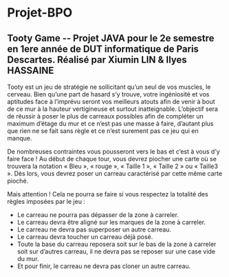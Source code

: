 # Projet-BPO
## Tooty Game -- Projet JAVA pour le 2e semestre en 1ere année de DUT informatique de Paris Descartes. Réalisé par Xiumin LIN & Ilyes HASSAINE 

Tooty est un jeu de stratégie ne sollicitant qu’un seul de vos muscles, le cerveau. Bien qu’une part de hasard s’y trouve, votre ingéniosité et vos aptitudes face à l’imprévu seront vos meilleurs atouts afin de venir à bout de ce mur à la hauteur vertigineuse et surtout inatteignable. 
L’objectif sera de réussir à poser le plus de carreaux possibles afin de compléter un maximum d’étage du mur et ce n’est pas une masse à faire, d’autant plus que rien ne se fait sans règle et ce n’est surement pas ce jeu qui en manque. 

De nombreuses contraintes vous pousseront vers le bas et c’est à vous d’y faire face ! 
Au début de chaque tour, vous devrez piocher une carte où se trouvera la notation « Bleu », « rouge », « Taille 1 », « Taille 2 » ou « Taille3 ». Dès lors, vous devrez poser un carreau caractérisé par cette même carte pioché.

Mais attention ! Cela ne pourra se faire si vous respectez la totalité des règles imposées par le jeu :
 * Le carreau ne pourra pas dépasser de la zone à carreler.
 * Le carreau devra être aligné sur les marques de la zone à carreler.
 * Le carreau ne devra pas superposer un autre carreau.
 * Le carreau devra toucher un carreau déjà posé.
 * Toute la base du carreau reposera soit sur le bas de la zone à carreler soit sur d’autres carreau, il ne devra pas se reposer sur une case vide du mur.
 * Et pour finir, le carreau ne devra pas cloner un autre carreau.
